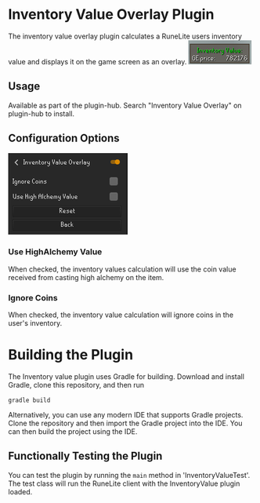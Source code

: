 # Inventory Value Overlay Plugin

The inventory value overlay plugin calculates a RuneLite users inventory value and displays it on the game screen as an overlay. 
![Overlay ](https://raw.githubusercontent.com/wikiworm/InventoryValue/dev/screenshots/inventory_value_overlay_ss.PNG "Overlay")

## Usage
Available as part of the plugin-hub. Search "Inventory Value Overlay" on plugin-hub to install.

## Configuration Options
![Configuration](https://raw.githubusercontent.com/wikiworm/InventoryValue/dev/screenshots/inventory_value_config_ss.PNG "Configuration")

### Use HighAlchemy Value
When checked, the inventory values calculation will use the coin value received from casting high alchemy on the item.

### Ignore Coins
When checked, the inventory value calculation will ignore coins in the user's inventory.

# Building the Plugin

The Inventory value plugin uses Gradle for building. Download and install Gradle, clone this repository, and then run 
```
gradle build
```     

Alternatively, you can use any modern IDE that supports Gradle projects. Clone the repository and then import the Gradle project into the IDE. You can then build the project using the IDE. 

## Functionally Testing the Plugin

You can test the plugin by running the `main` method in 'InventoryValueTest'. The test class will run the RuneLite client with the InventoryValue plugin loaded.
